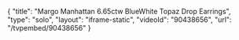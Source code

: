 {
    "title": "Margo Manhattan 6.65ctw BlueWhite Topaz Drop Earrings",
    "type": "solo",
    "layout": "iframe-static",
    "videoId": "90438656",
    "url": "\/tvpembed\/90438656"
}